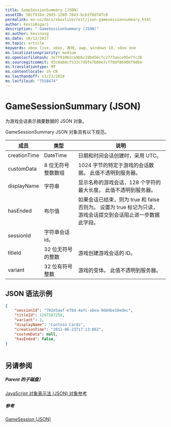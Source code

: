 ```yaml
---
title: GameSessionSummary (JSON)
assetID: 50cf91ba-29d3-1260-7643-bcb3f8d74fc0
permalink: en-us/docs/xboxlive/rest/json-gamesessionsummary.html
author: KevinAsgari
description: " GameSessionSummary (JSON)"
ms.author: kevinasg
ms.date: 10/12/2017
ms.topic: article
keywords: xbox live, xbox, 游戏, uwp, windows 10, xbox one
ms.localizationpriority: medium
ms.openlocfilehash: 3e7f91062ca9bbc19bd56cfc2773aece95e7fc30
ms.sourcegitcommit: 93c0a60cf531c7d9fe7b00e7cf78df86906f9d6e
ms.translationtype: MT
ms.contentlocale: zh-CN
ms.lasthandoff: 11/23/2018
ms.locfileid: "7558474"
---
```

# <a name="gamesessionsummary-json"></a>GameSessionSummary (JSON)
为游戏会话表示摘要数据的 JSON 对象。 
<a id="ID4EN"></a>

  
 
GameSessionSummary JSON 对象具有以下规范。
 
| 成员| 类型| 说明| 
| --- | --- | --- | 
| creationTime| DateTime| 日期和时间会话创建时，采用 UTC。 | 
| customData| 8 位无符号整数数组| 1024 字节的特定于游戏的会话数据。 此值不透明到服务器。 | 
| displayName| 字符串| 显示名称的游戏会话，128 个字符的最大长度。 此值不透明到服务器。 | 
| hasEnded| 布尔值| 如果会话已结束，则为 true 和 false 否则为。 设置为 true 标记为只读，游戏会话提交到会话阻止进一步数据此字段。 | 
| sessionId| 字符串会话 id。 | 
| titleId| 32 位无符号的整数| 游戏创建游戏会话的 ID。| 
| variant| 32 位有符号整数| 游戏的变体。 此值不透明到服务器。| 
  
<a id="ID4EID"></a>

 
## <a name="sample-json-syntax"></a>JSON 语法示例
 

```json
{
    "sessionId": "702e5aaf-e7bd-4a7c-abea-9dd4be10edec",
    "titleId": 1297287259,
    "variant": 1,
    "displayName": "Contoso Cards",
    "creationTime": "2011-06-23T17:13:06Z",
    "customData": null,
    "hasEnded": false,
}
    
```

  
<a id="ID4ERD"></a>

 
## <a name="see-also"></a>另请参阅
 
<a id="ID4ETD"></a>

 
##### <a name="parent"></a>Parent 的子磁盘） 

[JavaScript 对象表示法 (JSON) 对象参考](atoc-xboxlivews-reference-json.md)

  
<a id="ID4E4D"></a>

 
##### <a name="reference"></a>参考 

[GameSession (JSON)](json-gamesession.md)

   